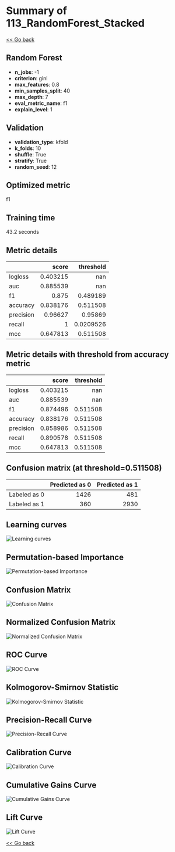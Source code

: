 # Summary of 113_RandomForest_Stacked

[<< Go back](../README.md)


## Random Forest
- **n_jobs**: -1
- **criterion**: gini
- **max_features**: 0.8
- **min_samples_split**: 40
- **max_depth**: 7
- **eval_metric_name**: f1
- **explain_level**: 1

## Validation
 - **validation_type**: kfold
 - **k_folds**: 10
 - **shuffle**: True
 - **stratify**: True
 - **random_seed**: 12

## Optimized metric
f1

## Training time

43.2 seconds

## Metric details
|           |    score |   threshold |
|:----------|---------:|------------:|
| logloss   | 0.403215 | nan         |
| auc       | 0.885539 | nan         |
| f1        | 0.875    |   0.489189  |
| accuracy  | 0.838176 |   0.511508  |
| precision | 0.96627  |   0.95869   |
| recall    | 1        |   0.0209526 |
| mcc       | 0.647813 |   0.511508  |


## Metric details with threshold from accuracy metric
|           |    score |   threshold |
|:----------|---------:|------------:|
| logloss   | 0.403215 |  nan        |
| auc       | 0.885539 |  nan        |
| f1        | 0.874496 |    0.511508 |
| accuracy  | 0.838176 |    0.511508 |
| precision | 0.858986 |    0.511508 |
| recall    | 0.890578 |    0.511508 |
| mcc       | 0.647813 |    0.511508 |


## Confusion matrix (at threshold=0.511508)
|              |   Predicted as 0 |   Predicted as 1 |
|:-------------|-----------------:|-----------------:|
| Labeled as 0 |             1426 |              481 |
| Labeled as 1 |              360 |             2930 |

## Learning curves
![Learning curves](learning_curves.png)

## Permutation-based Importance
![Permutation-based Importance](permutation_importance.png)
## Confusion Matrix

![Confusion Matrix](confusion_matrix.png)


## Normalized Confusion Matrix

![Normalized Confusion Matrix](confusion_matrix_normalized.png)


## ROC Curve

![ROC Curve](roc_curve.png)


## Kolmogorov-Smirnov Statistic

![Kolmogorov-Smirnov Statistic](ks_statistic.png)


## Precision-Recall Curve

![Precision-Recall Curve](precision_recall_curve.png)


## Calibration Curve

![Calibration Curve](calibration_curve_curve.png)


## Cumulative Gains Curve

![Cumulative Gains Curve](cumulative_gains_curve.png)


## Lift Curve

![Lift Curve](lift_curve.png)



[<< Go back](../README.md)
